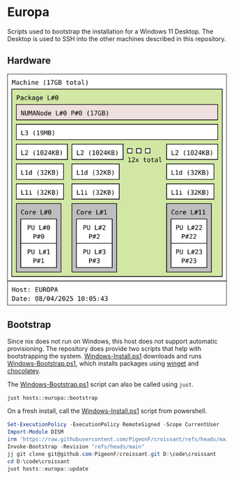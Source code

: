 # Europa

Scripts used to bootstrap the installation for a Windows 11 Desktop.
The Desktop is used to SSH into the other machines described in this repository.

## Hardware

![System hardware determined by the `hwloc` package](images/topology.svg "Generated using `just hosts::europa::topology`")

## Bootstrap

Since nix does not run on Windows, this host does not support automatic provisioning.
The repository does provide two scripts that help with bootstrapping the system.
[Windows-Install.ps1] downloads and runs [Windows-Bootstrap.ps1], which installs packages using [winget] and [chocolatey].

[chocolatey]: https://chocolatey.org/
[Windows-Bootstrap.ps1]: ./Windows-Bootstrap.ps1
[Windows-Install.ps1]: ../../scripts/Windows-Install.ps1
[winget]: https://learn.microsoft.com/en-us/windows/package-manager/winget/

The [Windows-Bootstrap.ps1] script can also be called using `just`.

```console
just hosts::europa::bootstrap
```

On a fresh install, call the [Windows-Install.ps1] script from powershell.

```powershell
Set-ExecutionPolicy -ExecutionPolicy RemoteSigned -Scope CurrentUser
Import-Module DISM
irm 'https://raw.githubusercontent.com/PigeonF/croissant/refs/heads/main/scripts/Windows-Install.ps1' | iex
Invoke-Bootstrap -Revision "refs/heads/main"
jj git clone git@github.com:PigeonF/croissant.git D:\code\croissant
cd D:\code\croissant
just hosts::europa::update
```
